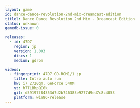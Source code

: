 ```yaml
---
layout: game
id: dance-dance-revolution-2nd-mix-dreamcast-edition
titlel: Dance Dance Revolution 2nd Mix - Dreamcast Edition
status: unknown
gamedb-issue: 0

releases:
  - id: 47D7
    region: jp
    version: 1.003
    discs: 1
    medium: gdrom

videos:
  - fingerprint: 47D7 GD-ROM1/1 jp
    title: Intro auto run
    hw: i7 2720qm, GeForce 540M
    yt: h7TLBhpQI6k
    git: d59197f84353d7d2b746383e9277d9ed7c8c4053
    platform: win86-release
---
```


